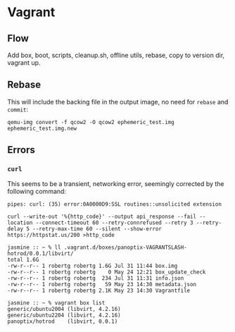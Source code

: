 # Vagrant

## Flow

Add box, boot, scripts, cleanup.sh, offline utils, rebase, copy to version dir, vagrant up.

## Rebase

This will include the backing file in the output image, no need for `rebase` and `commit`:

```
qemu-img convert -f qcow2 -O qcow2 ephemeric_test.img ephemeric_test.img.new
```

## Errors

### `curl`

This seems to be a transient, networking error, seemingly corrected by the following command:

```
pipes: curl: (35) error:0A0000D9:SSL routines::unsolicited extension
```

```
curl --write-out '%{http_code}' --output api_response --fail --location --connect-timeout 60 --retry-connrefused --retry 3 --retry-delay 5 --retry-max-time 60 --silent --show-error https://httpstat.us/200 >http_code
```

```
jasmine :: ~ % ll .vagrant.d/boxes/panoptix-VAGRANTSLASH-hotrod/0.0.1/libvirt/
total 1.6G
-rw-r--r-- 1 robertg robertg 1.6G Jul 31 11:44 box.img
-rw-r--r-- 1 robertg robertg    0 May 24 12:21 box_update_check
-rw-r--r-- 1 robertg robertg  234 Jul 31 11:31 info.json
-rw-r--r-- 1 robertg robertg   59 May 23 14:30 metadata.json
-rw-r--r-- 1 robertg robertg 2.1K May 23 14:30 Vagrantfile
```

```
jasmine :: ~ % vagrant box list
generic/ubuntu2004 (libvirt, 4.2.16)
generic/ubuntu2204 (libvirt, 4.2.16)
panoptix/hotrod    (libvirt, 0.0.1)
```
